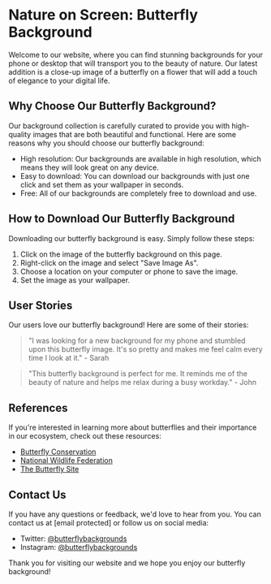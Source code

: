 <!--font:Montserrat-->

# Nature on Screen: Butterfly Background

Welcome to our website, where you can find stunning backgrounds for your phone or desktop that will transport you to the beauty of nature. Our latest addition is a close-up image of a butterfly on a flower that will add a touch of elegance to your digital life.

## Why Choose Our Butterfly Background?

Our background collection is carefully curated to provide you with high-quality images that are both beautiful and functional. Here are some reasons why you should choose our butterfly background:

- High resolution: Our backgrounds are available in high resolution, which means they will look great on any device.
- Easy to download: You can download our backgrounds with just one click and set them as your wallpaper in seconds.
- Free: All of our backgrounds are completely free to download and use.

## How to Download Our Butterfly Background

Downloading our butterfly background is easy. Simply follow these steps:

1. Click on the image of the butterfly background on this page.
2. Right-click on the image and select "Save Image As".
3. Choose a location on your computer or phone to save the image.
4. Set the image as your wallpaper.

## User Stories

Our users love our butterfly background! Here are some of their stories:

> "I was looking for a new background for my phone and stumbled upon this butterfly image. It's so pretty and makes me feel calm every time I look at it." - Sarah

> "This butterfly background is perfect for me. It reminds me of the beauty of nature and helps me relax during a busy workday." - John

## References

If you're interested in learning more about butterflies and their importance in our ecosystem, check out these resources:

- [Butterfly Conservation](#)
- [National Wildlife Federation](#)
- [The Butterfly Site](#)

## Contact Us

If you have any questions or feedback, we'd love to hear from you. You can contact us at [email protected] or follow us on social media:

- Twitter: [@butterflybackgrounds](#)
- Instagram: [@butterflybackgrounds](#)

Thank you for visiting our website and we hope you enjoy our butterfly background!

<!--

Write me content for website with wallpaper which alt text is:

"A close-up of a butterfly on a flower"

The name/title of the page should not be 1:1 copy of the alt text but rather a real content of the website which is using this wallpaper.

- Use markdown format 
- Start with heading
- Heading should be short and concise
- The content should look like a real website 
- The website should not be about the wallpaper, wallpaper is just a related background
- Heading should be contain work "wallpaper" or "background"
- Include real sections like references, contact, user stories, etc. use things relevant to the page purpose.
- Feel free to use structure like headings, bullets, numbering, blockquotes, paragraphs, horizontal lines, etc.
- You can use formatting like bold or _italic_
- You can include UTF-8 emojis
- Links should be only #hash anchors (and you can refer to the document itself)
- Do not include images


---


# Beautiful Butterfly Wallpaper for Your Home Screen

Welcome to our website, where you can find the perfect wallpaper for your phone or desktop background. Our latest addition is a stunning close-up of a butterfly on a flower that will bring a touch of nature to your digital life.

## Why Choose Our Butterfly Wallpaper?

Our wallpaper collection is carefully curated to provide you with high-quality images that are both beautiful and functional. Here are some reasons why you should choose our butterfly wallpaper:

- High resolution: Our wallpapers are available in high resolution, which means they will look great on any device.
- Easy to download: You can download our wallpapers with just one click and set them as your background in seconds.
- Free: All of our wallpapers are completely free to download and use.

## How to Download Our Butterfly Wallpaper

Downloading our butterfly wallpaper is easy. Simply follow these steps:

1. Click on the image of the butterfly wallpaper on this page.
2. Right-click on the image and select "Save Image As".
3. Choose a location on your computer or phone to save the image.
4. Set the image as your background.

## User Stories

Our users love our butterfly wallpaper! Here are some of their stories:

> "I was looking for a new wallpaper for my phone and stumbled upon this butterfly image. It's so pretty and makes me happy every time I look at it." - Sarah

> "I'm a nature lover, so this butterfly wallpaper is perfect for me. It reminds me of the beauty of nature even when I'm stuck inside." - John

## References

If you're interested in learning more about butterflies and their importance in our ecosystem, check out these resources:

- [Butterfly Conservation](#)
- [National Wildlife Federation](#)
- [The Butterfly Site](#)

## Contact Us

If you have any questions or feedback, we'd love to hear from you. You can contact us at [email protected] or follow us on social media:

- Twitter: [@butterflywallpapers](#)
- Instagram: [@butterflywallpapers](#)

Thank you for visiting our website and we hope you enjoy our butterfly wallpaper!


---


Heading should not include word "wallpaper". The website should not be about the wallpaper itself, wallpaper is just a related background, rewrite whole content.


---


# Bring Nature to Your Screen with a Beautiful Butterfly Background

Welcome to our website, where you can find stunning backgrounds for your phone or desktop that will transport you to the beauty of nature. Our latest addition is a close-up image of a butterfly on a flower that will add a touch of elegance to your digital life.

## Why Choose Our Butterfly Background?

Our background collection is carefully curated to provide you with high-quality images that are both beautiful and functional. Here are some reasons why you should choose our butterfly background:

- High resolution: Our backgrounds are available in high resolution, which means they will look great on any device.
- Easy to download: You can download our backgrounds with just one click and set them as your wallpaper in seconds.
- Free: All of our backgrounds are completely free to download and use.

## How to Download Our Butterfly Background

Downloading our butterfly background is easy. Simply follow these steps:

1. Click on the image of the butterfly background on this page.
2. Right-click on the image and select "Save Image As".
3. Choose a location on your computer or phone to save the image.
4. Set the image as your wallpaper.

## User Stories

Our users love our butterfly background! Here are some of their stories:

> "I was looking for a new background for my phone and stumbled upon this butterfly image. It's so pretty and makes me feel calm every time I look at it." - Sarah

> "This butterfly background is perfect for me. It reminds me of the beauty of nature and helps me relax during a busy workday." - John

## References

If you're interested in learning more about butterflies and their importance in our ecosystem, check out these resources:

- [Butterfly Conservation](#)
- [National Wildlife Federation](#)
- [The Butterfly Site](#)

## Contact Us

If you have any questions or feedback, we'd love to hear from you. You can contact us at [email protected] or follow us on social media:

- Twitter: [@butterflybackgrounds](#)
- Instagram: [@butterflybackgrounds](#)

Thank you for visiting our website and we hope you enjoy our butterfly background!


---


Write me a Google font which is best fitting for the website.

Pick from the list:
- Roboto
- Cormorant Garamond
- Great Vibes
- Barlow Condensed
- Creepster
- Cinzel Decorative
- Inter
- Lobster
- Open Sans
- Exo 2
- Futura
- Cinzel
- Alegreya
- Raleway
- Montserrat
- Poppins
- IBM Plex Sans
- Cabin
- Orbitron
- Playfair Display
- Dancing Script
- Lato


Write just the font name nothing else.


---


Montserrat

-->
